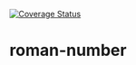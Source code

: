 [![Coverage Status](https://coveralls.io/repos/github/Ivan-Kayn/roman-number/badge.svg?branch=main)](https://coveralls.io/github/Ivan-Kayn/roman-number?branch=main)
# roman-number
